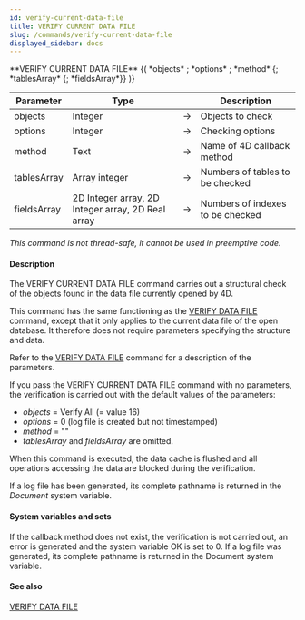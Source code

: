 ```yaml
---
id: verify-current-data-file
title: VERIFY CURRENT DATA FILE
slug: /commands/verify-current-data-file
displayed_sidebar: docs
---
```


<!--REF #_command_.VERIFY CURRENT DATA FILE.Syntax-->**VERIFY CURRENT DATA FILE** {( *objects* ; *options* ; *method* {; *tablesArray* {; *fieldsArray*}} )}<!-- END REF-->
<!--REF #_command_.VERIFY CURRENT DATA FILE.Params-->
| Parameter | Type |  | Description |
| --- | --- | --- | --- |
| objects | Integer | &#8594;  | Objects to check |
| options | Integer | &#8594;  | Checking options |
| method | Text | &#8594;  | Name of 4D callback method |
| tablesArray | Array integer | &#8594;  | Numbers of tables to be checked |
| fieldsArray | 2D Integer array, 2D Integer array, 2D Real array | &#8594;  | Numbers of indexes to be checked |

<!-- END REF-->

*This command is not thread-safe, it cannot be used in preemptive code.*


#### Description 

<!--REF #_command_.VERIFY CURRENT DATA FILE.Summary-->The VERIFY CURRENT DATA FILE command carries out a structural check of the objects found in the data file currently opened by 4D.<!-- END REF-->

This command has the same functioning as the [VERIFY DATA FILE](verify-data-file.md) command, except that it only applies to the current data file of the open database. It therefore does not require parameters specifying the structure and data.

Refer to the [VERIFY DATA FILE](verify-data-file.md) command for a description of the parameters.

If you pass the VERIFY CURRENT DATA FILE command with no parameters, the verification is carried out with the default values of the parameters:

* *objects* \= Verify All (= value 16)
* *options* \= 0 (log file is created but not timestamped)
* *method* \= ""
* *tablesArray* and *fieldsArray* are omitted.

When this command is executed, the data cache is flushed and all operations accessing the data are blocked during the verification.

If a log file has been generated, its complete pathname is returned in the *Document* system variable. 

#### System variables and sets 

If the callback method does not exist, the verification is not carried out, an error is generated and the system variable OK is set to 0\. If a log file was generated, its complete pathname is returned in the Document system variable. 

#### See also 

[VERIFY DATA FILE](verify-data-file.md)  